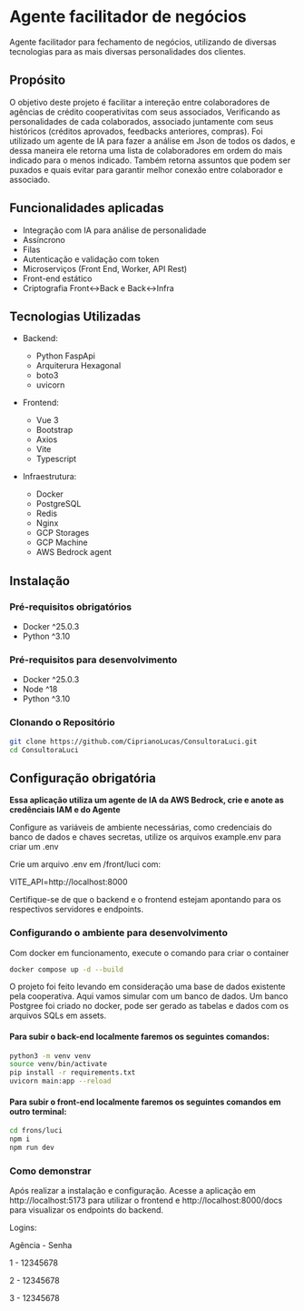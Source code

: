 # Agente facilitador de negócios
Agente facilitador para fechamento de negócios, utilizando de diversas tecnologias para as mais diversas personalidades dos clientes.

## Propósito
O objetivo deste projeto é facilitar a intereção entre colaboradores de agências de crédito cooperativitas com seus associados, Verificando as personalidades de cada colaborados, associado juntamente com seus históricos (créditos aprovados, feedbacks anteriores, compras). Foi utilizado um agente de IA para fazer a análise em Json de todos os dados, e dessa maneira ele retorna uma lista de colaboradores em ordem do mais indicado para o menos indicado. Também retorna assuntos que podem ser puxados e quais evitar para garantir melhor conexão entre colaborador e associado.

## Funcionalidades aplicadas
- Integração com IA para análise de personalidade
- Assíncrono
- Filas
- Autenticação e validação com token
- Microserviços (Front End, Worker, API Rest)
- Front-end estático
- Criptografia Front<->Back e Back<->Infra

## Tecnologias Utilizadas
- Backend:
    - Python FaspApi
    - Arquiterura Hexagonal
    - boto3
    - uvicorn

- Frontend:
    - Vue 3
    - Bootstrap
    - Axios
    - Vite
    - Typescript
    
- Infraestrutura:
    - Docker
    - PostgreSQL
    - Redis
    - Nginx
    - GCP Storages
    - GCP Machine
    - AWS Bedrock agent

## Instalação
### Pré-requisitos obrigatórios
- Docker ^25.0.3
- Python ^3.10

### Pré-requisitos para desenvolvimento
- Docker ^25.0.3
- Node ^18
- Python ^3.10

### Clonando o Repositório

```bash
git clone https://github.com/CiprianoLucas/ConsultoraLuci.git
cd ConsultoraLuci
```

## Configuração obrigatória
**Essa aplicação utiliza um agente de IA da AWS Bedrock, crie e anote as credênciais IAM e do Agente**

Configure as variáveis de ambiente necessárias, como credenciais do banco de dados e chaves secretas, utilize os arquivos example.env para criar um .env

Crie um arquivo .env em /front/luci com:

VITE_API=http://localhost:8000

Certifique-se de que o backend e o frontend estejam apontando para os respectivos servidores e endpoints.

### Configurando o ambiente para desenvolvimento
Com docker em funcionamento, execute o comando para criar o container
```bash
docker compose up -d --build
```

O projeto foi feito levando em consideração uma base de dados existente pela cooperativa. Aqui vamos simular com um banco de dados. Um banco Postgree foi criado no docker, pode ser gerado as tabelas e dados com os arquivos SQLs em assets.


#### Para subir o back-end localmente faremos os seguintes comandos:
```bash
python3 -m venv venv
source venv/bin/activate
pip install -r requirements.txt
uvicorn main:app --reload
```

#### Para subir o front-end localmente faremos os seguintes comandos em outro terminal:
```bash
cd frons/luci
npm i
npm run dev
```


### Como demonstrar
Após realizar a instalação e configuração. Acesse a aplicação em http://localhost:5173 para utilizar o frontend e http://localhost:8000/docs para visualizar os endpoints do backend.

Logins:

Agência - Senha

1 - 12345678

2 - 12345678

3 - 12345678
